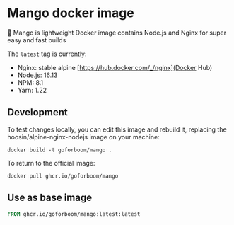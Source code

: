 # Mango docker image
🥭 Mango is lightweight Docker image contains Node.js and Nginx for super easy and fast builds

The ```latest``` tag is currently:

- Nginx: stable alpine [https://hub.docker.com/_/nginx](Docker Hub)
- Node.js: 16.13
- NPM: 8.1
- Yarn: 1.22
 
## Development

To test changes locally, you can edit this image and rebuild it, replacing the hoosin/alpine-nginx-nodejs image on your machine:

```shell
docker build -t goforboom/mango .
```

To return to the official image:

```shell
docker pull ghcr.io/goforboom/mango
```

## Use as base image
```Dockerfile
FROM ghcr.io/goforboom/mango:latest:latest
```
